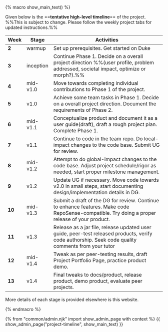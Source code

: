{% macro show_main_text() %}
<div id="main">

<!--
[<img src="{{baseUrl}}/admin/images/timeline.png" width="100%">](images/timeline.png)

To expedite your project implementation, you will be given some sample code (AddressBook-Level1 to AddressBook-Level4, shown as `AB1` to `AB4` in the diagram above).  You can use `AB1` to `AB3` to ramp up your tech skills in preparation for the project. `AB4` is the version you will use as the starting point for your final project. Some of the work you do in `AB1` to `AB3` can be ported over to `AB4` and can be used to claim credit in the final project.
-->

Given below is the ==**tentative high-level timeline**== of the project. <br> %%This is subject to change. Please follow the weekly project tabs for updated instructions.%%

Week  | Stage     | Activities
------|-----------|-----------
**2** |warmup    | <span id="warmup-overview">Set up prerequisites. Get started on Duke</span>
**3** |inception| <span id="inception-overview">Continue Phase 1. Decide on a overall project direction %%(user profile, problem addressed, societal impact, optimize or morph?).%%</span>
**4** |mid-v1.0 | <span id="mid-v10-overview">Move towards completing individual contributions to Phase 1 of the project.</span>
**5** |v1.0     | <span id="v10-overview">Achieve some team tasks in Phase 1. Decide on a overall project direction. Document the requirements of Phase 2.</span>
**6** |mid-v1.1 | <span id="mid-v11-overview">Conceptualize product and document it as a user guide(draft), draft a rough project plan. Complete Phase 1.</span>
**7** |v1.1     | <span id="v11-overview">Continue to code in the team repo. Do local-impact changes to the code base. Submit UG for review.</span>
**8** |mid-v1.2 | <span id="mid-v12-overview">Attempt to do global-impact changes to the code base. Adjust project schedule/rigor as needed, start proper milestone management.</span>
**9** |v1.2     | <span id="v12-overview">Update UG if necessary. Move code towards v2.0 in small steps, start documenting design/implementation details in DG.</span>
**10**|mid-v1.3 | <span id="mid-v13-overview">Submit a draft of the DG for review. Continue to enhance features. Make code RepoSense-compatible. Try doing a proper release of your product.</span>
**11**|v1.3     | <span id="v13-overview">Release as a jar file, release updated user guide, peer-test released products, verify code authorship. Seek code quality comments from your tutor</span>
**12**|mid-v1.4 | <span id="mid-v14-overview">Tweak as per peer-testing results, draft Project Portfolio Page, practice product demo.</span>
**13**|v1.4     | <span id="v14-overview">Final tweaks to docs/product, release product, demo product, evaluate peer projects.</span>

More details of each stage is provided elsewhere is this website.

</div>
{% endmacro %}

{% from "common/admin.njk" import show_admin_page with context %}
{{ show_admin_page("project-timeline", show_main_text) }}
